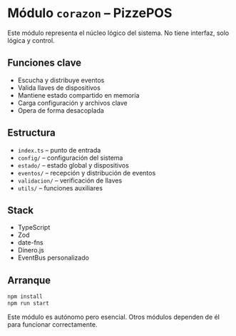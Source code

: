 # Módulo `corazon` – PizzePOS

Este módulo representa el núcleo lógico del sistema. No tiene interfaz, solo lógica y control.

## Funciones clave

- Escucha y distribuye eventos
- Valida llaves de dispositivos
- Mantiene estado compartido en memoria
- Carga configuración y archivos clave
- Opera de forma desacoplada

## Estructura

- `index.ts` – punto de entrada
- `config/` – configuración del sistema
- `estado/` – estado global y dispositivos
- `eventos/` – recepción y distribución de eventos
- `validacion/` – verificación de llaves
- `utils/` – funciones auxiliares

## Stack

- TypeScript
- Zod
- date-fns
- Dinero.js
- EventBus personalizado

## Arranque

```bash
npm install
npm run start
```

Este módulo es autónomo pero esencial. Otros módulos dependen de él para funcionar correctamente.

